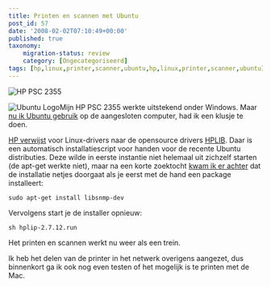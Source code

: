 ```yaml
---
title: Printen en scannen met Ubuntu
post_id: 57
date: '2008-02-02T07:10:49+00:00'
published: true
taxonomy:
    migration-status: review
    category: [Ongecategoriseerd]
tags: [hp,linux,printer,scanner,ubuntu,hp,linux,printer,scanner,ubuntu]
---
```

![HP PSC 2355](/images/2008/02/hp-psc2355.jpg)

![Ubuntu Logo](/images/2008/02/ubuntu.thumbnail.png)Mijn HP PSC 2355 werkte uitstekend onder Windows. Maar [nu ik Ubuntu gebruik](http://breggologisch.wordpress.com/2007/12/30/ubuntu-opnieuw/) op de aangesloten computer, had ik een klusje te doen.

[HP verwijst](http://h10025.www1.hp.com/ewfrf/wc/softwareCategory?lc=nl&cc=nl&dlc=nl&product=422000) voor Linux-drivers naar de opensource drivers [HPLIB](http://hplip.sourceforge.net/). Daar is een automatisch installatiescript voor handen voor de recente Ubuntu distributies. Deze wilde in eerste instantie niet helemaal uit zichzelf starten (de apt-get werkte niet), maar na een korte zoektocht [kwam ik er achter](https://answers.launchpad.net/hplip/+question/21824) dat de installatie netjes doorgaat als je eerst met de hand een package installeert:

`sudo apt-get install libsnmp-dev`

Vervolgens start je de installer opnieuw:

`sh hplip-2.7.12.run`

Het printen en scannen werkt nu weer als een trein.

Ik heb het delen van de printer in het netwerk overigens aangezet, dus binnenkort ga ik ook nog even testen of het mogelijk is te printen met de Mac.